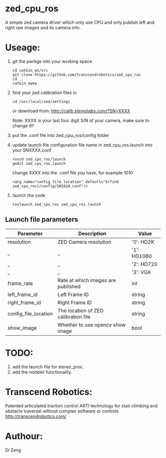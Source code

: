 zed_cpu_ros
===========
A simple zed camera driver which only use CPU and only publish left and right raw images and its camera info.

# Useage:
1. git the packge into your working space

    ```
    cd catkin_ws/src
    git clone https://github.com/transcendrobotics/zed_cpu_ros
    cd ..
    catkin_make
    ```

2. find your zed calibration files in
    ```
	cd /usr/local/zed/settings
    ```
	or download from:
	http://calib.stereolabs.com/?SN=XXXX

	Note: XXXX is your last four digit S/N of your camera, make sure to change it!!

3. put the .conf file into zed_cpu_ros/config folder

4. update launch file configuration file name in zed_cpu_ros.launch into your SNXXXX.conf
    ```
    roscd zed_cpu_ros/launch
    gedit zed_cpu_ros.launch
    ```
    change XXXX into the .conf file you have, for example 1010
    ```
    <arg name="config_file_location" default="$(find zed_cpu_ros)/config/SN1010.conf"/>
    ```

5. launch the code
    ```
    roslaunch zed_cpu_ros zed_cpu_ros.launch
    ```
## Launch file parameters

 Parameter                    |           Description                                       |              Value          
------------------------------|-------------------------------------------------------------|-------------------------           
 resolution                   | ZED Camera resolution                                       | '0': HD2K                   
 _                            | _                                                           | '1': HD1080                 
 _                            | _                                                           | '2': HD720                  
 _                            | _                                                           | '3': VGA                                    
 frame_rate                   | Rate at which images are published                          | int                                             
 left_frame_id                | Left Frame ID                                               | string        
 right_frame_id               | Right Frame ID                                              | string        
 config_file_location         | The location of ZED calibration file                        | string        
 show_image                   | Whether to use opencv show image                            | bool        

# TODO:

1. add the launch file for stereo_proc.
2. add the nodelet functionality.

# Transcend Robotics:
Patented articulated traction control ARTI technology for stair climbing and obstacle traversal without complex software or controls
http://transcendrobotics.com/

# Authour:
Di Zeng	